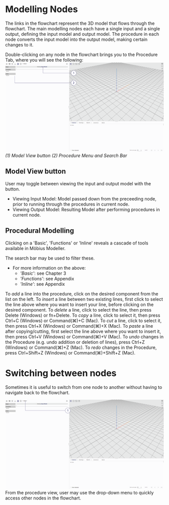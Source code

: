 # Modelling Nodes

The links in the flowchart represent the 3D model that flows through the flowchart. The main modelling nodes each have a single input and a single output, defining the input model and output model. The procedure in each node converts the input model into the output model, making certain changes to it.

Double-clicking on any node in the flowchart brings you to the Procedure Tab, where you will see the following:
![Procedure Modelling Node](./imgs/1.2-procedure-body.png)
*(1) Model View button (2) Procedure Menu and Search Bar*

## Model View button
User may toggle between viewing the input and output model with the button.
* Viewing Input Model: Model passed down from the preceeding node, prior to running through the procedures in current node.
* Viewing Output Model: Resulting Model after performing procedures in current node.

## Procedural Modelling

Clicking on a 'Basic', 'Functions' or 'Inline' reveals a cascade of tools available in Möbius Modeller.

The search bar may be used to filter these.

* For more information on the above:
  * *'Basic'*: see Chapter 3
  * *'Functions'*: see Appendix
  * *'Inline'*: see Appendix

To *add* a line into the procedure, click on the desired component from the list on the left.
To *insert* a line between two existing lines, first click to select the line above where you want to insert your line, before clicking on the desired component. 
To *delete* a line, click to select the line, then press Delete (Windows) or fn+Delete. 
To *copy* a line, click to select it, then press Ctrl+C (Windows) or Command(⌘)+C (Mac).
To *cut* a line, click to select it, then press Ctrl+X (Windows) or Command(⌘)+X (Mac).
To *paste* a line after copying/cutting, first select the line above where you want to insert it, then press Ctrl+V (Windows) or Command(⌘)+V (Mac).
To *undo* changes in the Procedure (e.g. undo addition or deletion of lines), press Ctrl+Z (Windows) or Command(⌘)+Z (Mac). 
To *redo* changes in the Procedure, press Ctrl+Shift+Z (Windows) or Command(⌘)+Shift+Z (Mac). 

# Switching between nodes

Sometimes it is useful to switch from one node to another without having to navigate back to the flowchart. 

![Procedure Modelling Node - Node Jumping](./imgs/1.2-procedure-splitmerge-2.png)
From the procedure view, user may use the drop-down menu to quickly access other nodes in the flowchart.

